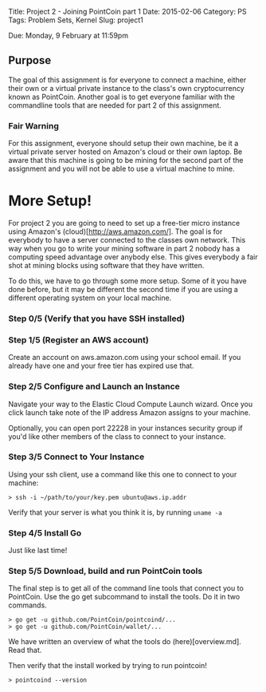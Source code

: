 Title: Project 2 - Joining PointCoin part 1
Date: 2015-02-06
Category: PS
Tags: Problem Sets, Kernel
Slug: project1

   <div class="due">
   Due: Monday, 9 February at 11:59pm
      </div>

## Purpose

The goal of this assignment is for everyone to connect a machine, either
their own or a virtual private instance to the class's own cryptocurrency 
known as PointCoin. Another goal is to get everyone familiar with the commandline
tools that are needed for part 2 of this assignment.


### Fair Warning

For this assignment, everyone should setup their own machine, be it a virtual private server 
hosted on Amazon's cloud or their own laptop. Be aware that this machine is going to 
be mining for the second part of the assignment and you will not be able to use a virtual
machine to mine. 


# More Setup!
For project 2 you are going to need to set up a free-tier micro instance using Amazon's 
(cloud)[http://aws.amazon.com/]. The goal is for everybody to have a server connected 
to the classes own network. This way when you go to write your mining software in part 2
nobody has a computing speed advantage over anybody else. This gives everybody a fair
shot at mining blocks using software that they have written. 

To do this, we have to go through some more setup. Some of it you have done before,
but it may be different the second time if you are using a different operating system
on your local machine.

### Step 0/5 (Verify that you have SSH installed)


### Step 1/5 (Register an AWS account)

Create an account on aws.amazon.com using your school email. If you already have one and 
your free tier has expired use that. 


### Step 2/5 Configure and Launch an Instance

Navigate your way to the Elastic Cloud Compute Launch wizard. Once you click launch take note
of the IP address Amazon assigns to your machine. 

Optionally, you can open port 22228 in your instances security group if you'd like
other members of the class to connect to your instance.


### Step 3/5 Connect to Your Instance

Using your ssh client, use a command like this one to connect to your machine:

```
> ssh -i ~/path/to/your/key.pem ubuntu@aws.ip.addr
```

Verify that your server is what you think it is, by running `uname -a`

### Step 4/5 Install Go

Just like last time!


### Step 5/5 Download, build and run PointCoin tools

The final step is to get all of the command line tools that connect you to PointCoin.
Use the go get subcommand to install the tools. Do it in two commands.

```
> go get -u github.com/PointCoin/pointcoind/...
> go get -u github.com/PointCoin/wallet/...
```

We have written an overview of what the tools do (here)[overview.md]. Read that.

Then verify that the install worked by trying to run pointcoin!

```
> pointcoind --version
```


